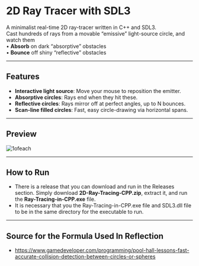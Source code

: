 # 2D Ray Tracer with SDL3

A minimalist real-time 2D ray-tracer written in C++ and SDL3.  
Cast hundreds of rays from a movable “emissive” light-source circle, and watch them  
• **Absorb** on dark “absorptive” obstacles  
• **Bounce** off shiny “reflective” obstacles  

---

## Features

- **Interactive light source**: Move your mouse to reposition the emitter.  
- **Absorptive circles**: Rays end when they hit these.  
- **Reflective circles**: Rays mirror off at perfect angles, up to N bounces.  
- **Scan-line filled circles**: Fast, easy circle-drawing via horizontal spans.  

---

## Preview

![1ofeach](https://github.com/user-attachments/assets/13d93e54-6bdc-4c3f-a358-7beb370c2f64)

---

## How to Run

- There is a release that you can download and run in the Releases section. Simply download **2D-Ray-Tracing-CPP.zip**, extract it, and run the **Ray-Tracing-in-CPP.exe** file.
- It is necessary that you the Ray-Tracing-in-CPP.exe file and SDL3.dll file to be in the same directory for the executable to run.

---

## Source for the Formula Used In Reflection

- https://www.gamedeveloper.com/programming/pool-hall-lessons-fast-accurate-collision-detection-between-circles-or-spheres
